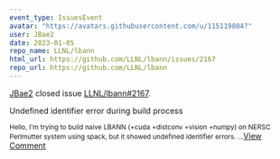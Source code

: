 ```yaml
---
event_type: IssuesEvent
avatar: "https://avatars.githubusercontent.com/u/115119804?"
user: JBae2
date: 2023-01-05
repo_name: LLNL/lbann
html_url: https://github.com/LLNL/lbann/issues/2167
repo_url: https://github.com/LLNL/lbann
---
```


<a href='https://github.com/JBae2' target='_blank'>JBae2</a> closed issue <a href='https://github.com/LLNL/lbann/issues/2167' target='_blank'>LLNL/lbann#2167</a>.

<p>Undefined identifier error during build process</p><small>Hello, I'm trying to build naive LBANN (+cuda +distconv +vision +numpy) on NERSC Perlmutter system using spack, but it showed undefined identifier errors. ...</small><a href='https://github.com/LLNL/lbann/issues/2167' target='_blank'>View Comment</a>